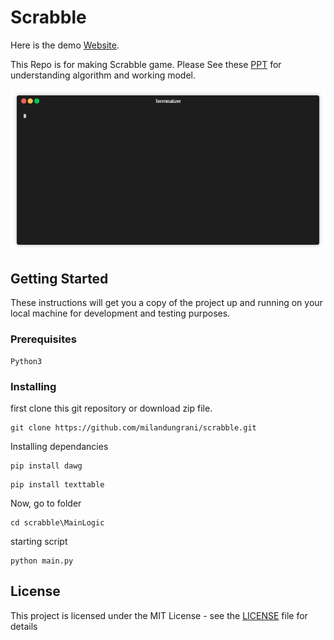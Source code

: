 # Scrabble

Here is the demo [Website](https://www.scbl.tk/). 

This Repo is for making Scrabble game. Please See these [PPT](https://drive.google.com/open?id=1_5sNTi9b4LrgvKK2xaYl-PBIJNzqiGW1) for understanding algorithm and working model.

![](demo.gif)

## Getting Started

These instructions will get you a copy of the project up and running on your local machine for development and testing purposes.

### Prerequisites

```
Python3
```

### Installing

first clone this git repository or download zip file.

```
git clone https://github.com/milandungrani/scrabble.git
```


Installing dependancies

```
pip install dawg
```
```
pip install texttable
```

Now, go to folder

```
cd scrabble\MainLogic
```

starting script

```
python main.py
````

## License

This project is licensed under the MIT License - see the [LICENSE](LICENSE) file for details
